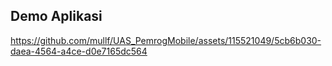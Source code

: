 ## Demo Aplikasi

https://github.com/mullf/UAS_PemrogMobile/assets/115521049/5cb6b030-daea-4564-a4ce-d0e7165dc564
